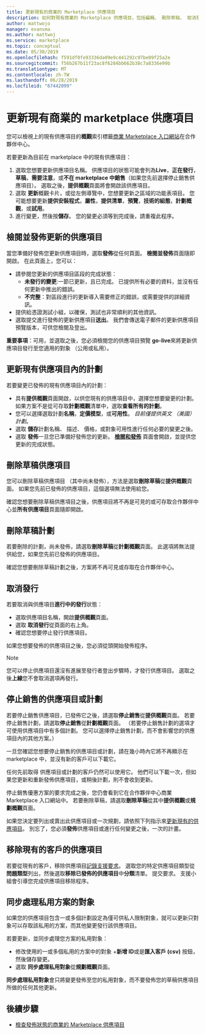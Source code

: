 ```yaml
---
title: 更新現有的商業的 Marketplace 供應項目
description: 如何對現有商業的 Marketplace 供應項目，包括編輯、 刪除草稿、 取消發佈要求進行更新，請停止銷售的供應項目或計劃，並同步處理私用對象。
author: mattwojo
manager: evansma
ms.author: mattwoj
ms.service: marketplace
ms.topic: conceptual
ms.date: 05/30/2019
ms.openlocfilehash: f591df0fe93336da09e9c441292c97be09f25a2e
ms.sourcegitcommit: f56b267b11f23ac8f6284bb662b38c7a8336e99b
ms.translationtype: MT
ms.contentlocale: zh-TW
ms.lasthandoff: 06/28/2019
ms.locfileid: "67442099"
---
```

# <a name="update-an-existing-offer-in-the-commercial-marketplace"></a>更新現有商業的 marketplace 供應項目

您可以檢視上的現有供應項目的**概觀**索引標籤[商業 Marketplace 入口網站](https://partner.microsoft.com/dashboard/commercial-marketplace/offers)在合作夥伴中心。

若要更新為目前在 marketplace 中的現有供應項目： 

1. 選取您想要更新供應項目名稱。 供應項目的狀態可能會列為**Live**，**正在發行**，**草稿**，**需要注意**，或**不在 marketplace 中銷售**（如果您先前選擇停止銷售供應項目）。 選取之後，**提供概觀**頁面將會開啟該供應項目。
2. 選取 **更新**概觀卡片，或從左側導覽中，您想要更新之區域的功能表項目。 您可能想要更新**提供安裝程式**，**屬性**，**提供清單**，**預覽**，**技術的組態**，**計劃概觀**，或**試用**。 
3. 進行變更，然後按**儲存**。 您的變更必須等到完成後，請重複此程序。

## <a name="review-and-publish-an-updated-offer"></a>檢閱並發佈更新的供應項目

當您準備好發佈您更新供應項目時，選取**發佈**從任何頁面。 **檢閱並發佈**頁面隨即開啟。 在此頁面上，您可以：


- 請參閱您更新的供應項目區段的完成狀態： 
    - **未發行的變更**:一節已更新，且已完成。 已提供所有必要的資料，並沒有任何更新中推出的錯誤。
    - **不完整**：對區段進行的更新導入需要修正的錯誤，或需要提供的詳細資訊。
- 提供給憑證測試小組，以確保，測試也非常順利的其他資訊。
- 選取提交進行發佈的更新供應項目**送出**。  我們會傳送電子郵件的更新供應項目預覽版本，可供您檢閱及登出。

**重要事項**：可用，並選取之後，您必須檢閱您的供應項目預覽 **go-live**來將更新供應項目發行至您適用的對象 （公用或私用）。

## <a name="update-a-plan-within-an-existing-offer"></a>更新現有供應項目內的計劃

若要變更已發佈的現有供應項目內的計劃：

- 具有**提供概觀**頁面開啟，以供您現有的供應項目中，選擇您想要變更的計劃。 如果方案不是從可存取**計劃概觀**清單中，選取**查看所有的計劃**。
- 您可以選擇選取計劃**名稱**，**定價模型**，或**可用性**。 *目前僅提供英文 （美國） 計劃*。
- 選取 **儲存**計劃名稱、 描述、 價格，或對象可用性進行任何必要的變更之後。 
- 選取 **發佈**一旦您已準備好發佈您的更新。 **[檢閱和發佈](#review-and-publish-an-updated-offer)** 頁面會開啟，並提供您更新的完成狀態。 

## <a name="delete-a-draft-offer"></a>刪除草稿供應項目

您可以刪除草稿供應項目 （其中尚未發佈），方法是選取**刪除草稿**從**提供概觀**頁面。 如果您先前已發佈的供應項目，這個選項無法使用給您。

確認您想要刪除草稿供應項目之後，供應項目將不再是可見的或可存取合作夥伴中心並**所有供應項目**頁面隨即開啟。

## <a name="delete-a-draft-plan"></a>刪除草稿計劃

若要刪除的計劃，尚未發佈，請選取**刪除草稿**從**計劃概觀**頁面。 此選項將無法提供給您，如果您先前已發佈的供應項目。

確認您想要刪除草稿計劃之後，方案將不再可見或存取在合作夥伴中心。

## <a name="cancel-publishing"></a>取消發行

若要取消與供應項目**進行中的發行**狀態：

- 選取供應項目名稱，開啟**提供概觀**頁面。 
- 選取 **取消發行**從頁面的右上角。
- 確認您想要停止發行供應項目。 

如果您想要發佈的供應項目之後，您必須從頭開始發佈程序。

> [!NOTE]
> 您可以停止供應項目還沒有進展至發行者登出步驟時，才發行供應項目。 選取之後**上線**您不會取消選項再發行。

## <a name="stop-selling-an-offer-or-plan"></a>停止銷售的供應項目或計劃

若要停止銷售供應項目，已發佈它之後，請選取**停止銷售**從**提供概觀**頁面。 若要停止銷售計劃，請選取**停止銷售**從**計劃概觀**頁面。 （若要停止銷售計劃的選項才可使用供應項目中有多個計劃。 您可以選擇停止銷售計劃，而不會影響您的供應項目內的其他方案。）

一旦您確認您想要停止銷售的供應項目或計劃，請在幾小時內它將不再顯示在 marketplace 中，並沒有新的客戶可以下載它。 

任何先前取得 供應項目或計劃的客戶仍然可以使用它。 他們可以下載一次，但如果您更新和重新發佈供應項目，或稍後計劃，則不會收到更新。 

停止銷售優惠方案的要求完成之後，您仍會看到它在合作夥伴中心商業 Marketplace 入口網站中。 若要刪除草稿，請選取**刪除草稿**從其中**提供概觀**或**規劃概觀**頁面。 

如果您決定要列出或賣出此供應項目或一次規劃，請依照下列指示來[更新現有的供應項目](#update-an-existing-offer-in-the-commercial-marketplace)。 別忘了，您必須**發佈**供應項目或進行任何變更之後，一次的計畫。

## <a name="remove-offers-from-existing-customers"></a>移除現有的客戶的供應項目

若要從現有的客戶，移除供應項目[記錄支援要求](https://support.microsoft.com/supportforbusiness/productselection?sapId=48734891-ee9a-5d77-bf29-82bf8d8111ff)。 選取您的特定供應項目類型從**問題類型**列出，然後選取**移除已發佈的供應項目**中**分類**清單。 提交要求。 支援小組會引導您完成供應項目移除程序。

## <a name="sync-private-plan-audiences"></a>同步處理私用方案的對象

如果您的供應項目包含一或多個計劃設定為僅可供私人限制對象，就可以更新只對象可以存取該私用的方案，而其他變更發行該供應項目。 

若要更新，並同步處理您方案的私用對象：

- 修改使用的一或多個私用的方案中的對象 +**新增 ID**或是**匯入客戶 (csv)** 按鈕，然後儲存變更。
- 選取 **同步處理私用對象**從**規劃概觀**頁面。

**同步處理私用對象**會只將變更發佈至您的私用對象，而不要發佈您的草稿供應項目所做的任何其他更新。

## <a name="next-steps"></a>後續步驟

- [檢查發佈狀態的商業的 Marketplace 供應項目](./publishing-status.md)
